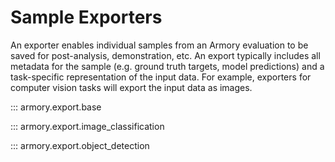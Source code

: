 # Sample Exporters

An exporter enables individual samples from an Armory evaluation to be saved
for post-analysis, demonstration, etc. An export typically includes all metadata
for the sample (e.g. ground truth targets, model predictions) and a
task-specific representation of the input data. For example, exporters for
computer vision tasks will export the input data as images.

::: armory.export.base

::: armory.export.image_classification

::: armory.export.object_detection